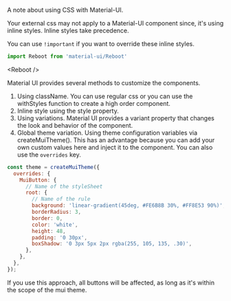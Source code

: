 A note about using CSS with Material-UI.

Your external css may not apply to a Material-UI component since, it's using inline styles. Inline styles take precedence.

You can use `!important` if you want to override these inline styles.

```javascript
import Reboot from 'material-ui/Reboot'
```

&lt;Reboot /&gt;

Material UI provides several methods to customize the components.

1. Using className. You can use regular css or you can use the withStyles function to create a high order component. 
2. Inline style using the style property.
3. Using variations. Material UI provides a variant property that changes the look and behavior of the component.
4. Global theme variation. Using  theme configuration variables via createMuiTheme\(\). This has an advantage because you can add your own custom values here and inject it to the component. You can also use the `overrides` key.

```javascript
const theme = createMuiTheme({
  overrides: {
    MuiButton: {
      // Name of the styleSheet
      root: {
        // Name of the rule
        background: 'linear-gradient(45deg, #FE6B8B 30%, #FF8E53 90%)',
        borderRadius: 3,
        border: 0,
        color: 'white',
        height: 48,
        padding: '0 30px',
        boxShadow: '0 3px 5px 2px rgba(255, 105, 135, .30)',
      },
    },
  },
});
```

If you use this approach, all buttons will be affected, as long as it's within the scope of the mui theme.

